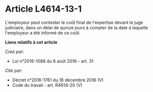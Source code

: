 # Article L4614-13-1

L'employeur peut contester le coût final de l'expertise devant le juge judiciaire, dans un délai de quinze jours à compter de
la date à laquelle l'employeur a été informé de ce coût.

**Liens relatifs à cet article**

_Créé par_:

  - Loi n°2016-1088 du 8 août 2016 - art. 31

_Cité par_:

  - Décret n°2016-1761 du 16 décembre 2016 (V)
  - Code du travail - art. R4614-20 (V)
